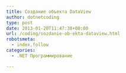 ```yaml
---
title: Создание объекта DataView
author: dotnetcoding
type: post
date: 2013-01-20T11:47:38+00:00
url: /coding/sozdanie-ob-ekta-dataview.html
robotsmeta:
  - index,follow
categories:
  - .NET Программирование

---
```

